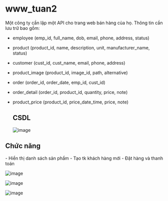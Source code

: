# www_tuan2
Một công ty cần lập một API cho trang web bán hàng của họ. Thông tin cần lưu trữ bao gồm:
- employee (emp_id, full_name, dob, email, phone, address, status)
- product (product_id, name, description, unit, manufacturer_name, status)
- customer (cust_id, cust_name, email, phone, address)
- product_image (product_id, image_id, path, alternative)
- order (order_id, order_date, emp_id, cust_id)
- order_detail (order_id, product_id, quantity, price, note)
- product_price (product_id, price_date_time, price, note)

  <h2>CSDL</h2>
  
  ![image](https://github.com/TrietKun/www_tuan2/assets/103935961/28466bfc-398f-484f-bad5-4357930a6531)

<h2>Chức năng</h2>
- Hiển thị danh sách sản phẩm
- Tạo tk khách hàng mới 
- Đặt hàng và thanh toán

![image](https://github.com/TrietKun/www_tuan2/assets/103935961/3aa5477b-2363-4b2b-9934-5def61af4706)

![image](https://github.com/TrietKun/www_tuan2/assets/103935961/010496fa-8a58-4672-a3ad-8eadef3d0802)

![image](https://github.com/TrietKun/www_tuan2/assets/103935961/252a5af3-6cdf-4b3d-8a4f-bd47015d7bdf)
